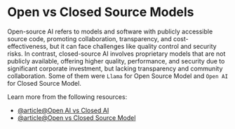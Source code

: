 # Open vs Closed Source Models

Open-source AI refers to models and software with publicly accessible source code, promoting collaboration, transparency, and cost-effectiveness, but it can face challenges like quality control and security risks. In contrast, closed-source AI involves proprietary models that are not publicly available, offering higher quality, performance, and security due to significant corporate investment, but lacking transparency and community collaboration. Some of them were `Llama` for Open Source Model and `Open AI` for Closed Source Model.

Learn more from the following resources:

- [@article@Open AI vs Closed AI](https://formtek.com/blog/open-ai-vs-closed-ai-whats-the-difference-and-why-does-it-matter/)
- [@article@Open vs Closed Source Model](https://www.techtarget.com/searchEnterpriseAI/feature/Attributes-of-open-vs-closed-AI-explained)
